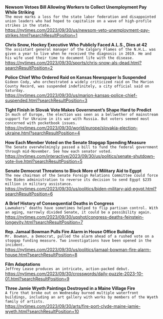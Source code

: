 **Newsom Vetoes Bill Allowing Workers to Collect Unemployment Pay While Striking**\
`The move marks a loss for the state labor federation and disappointed union leaders who had hoped to capitalize on a wave of high-profile strikes in the state.`\
https://nytimes.com/2023/09/30/us/newsom-veto-unemployment-pay-strikes.html?searchResultPosition=1

**Chris Snow, Hockey Executive Who Publicly Faced A.L.S., Dies at 42**\
`The assistant general manager of the Calgary Flames of the N.H.L. was given a year to live when he received the diagnosis in 2019. He and his wife used their time to document life with the disease.`\
https://nytimes.com/2023/09/30/sports/chris-snow-als-dead.html?searchResultPosition=2

**Police Chief Who Ordered Raid on Kansas Newspaper Is Suspended**\
`Gideon Cody, who orchestrated a widely criticized raid on The Marion County Record, was suspended indefinitely, a city official said on Saturday.`\
https://nytimes.com/2023/09/30/us/marion-kansas-police-chief-suspended.html?searchResultPosition=3

**Tight Finish in Slovak Vote Makes Government’s Shape Hard to Predict**\
`In much of Europe, the election was seen as a bellwether of mainstream support for Ukraine in its war with Russia. But voters seemed most concerned with pocketbook issues.`\
https://nytimes.com/2023/09/30/world/europe/slovakia-election-ukraine.html?searchResultPosition=4

**How Each Member Voted on the Senate Stopgap Spending Measure**\
`The Senate overwhelmingly passed a bill to fund the federal government through mid-November. See how each senator voted.`\
https://nytimes.com/interactive/2023/09/30/us/politics/senate-shutdown-vote-live.html?searchResultPosition=5

**Senate Democrat Threatens to Block More of Military Aid to Egypt**\
`The new chairman of the Senate Foreign Relations Committee could force the Biden administration to reverse its decision to send Egypt $235 million in military assistance.`\
https://nytimes.com/2023/09/30/us/politics/biden-military-aid-egypt.html?searchResultPosition=6

**A Brief History of Consequential Deaths in Congress**\
`Lawmakers’ deaths have sometimes helped to flip partisan control. With an aging, narrowly divided Senate, it could be a possibility again.`\
https://nytimes.com/2023/09/30/upshot/congress-deaths-feinstein-longevity.html?searchResultPosition=7

**Rep. Jamaal Bowman Pulls Fire Alarm in House Office Building**\
`Mr. Bowman, a Democrat, pulled the alarm ahead of a rushed vote on a stopgap funding measure. Two investigations have been opened in the incident.`\
https://nytimes.com/2023/09/30/us/politics/jamaal-bowman-fire-alarm-house.html?searchResultPosition=8

**Film Adaptations**\
`Jeffrey Lease produces an intricate, action-packed debut.`\
https://nytimes.com/2023/09/30/crosswords/daily-puzzle-2023-10-01.html?searchResultPosition=9

**Three Jamie Wyeth Paintings Destroyed in a Maine Village Fire**\
`A fire that broke out on Wednesday burned multiple waterfront buildings, including an art gallery with works by members of the Wyeth family of artists.`\
https://nytimes.com/2023/09/30/arts/fire-port-clyde-maine-jamie-wyeth.html?searchResultPosition=10

